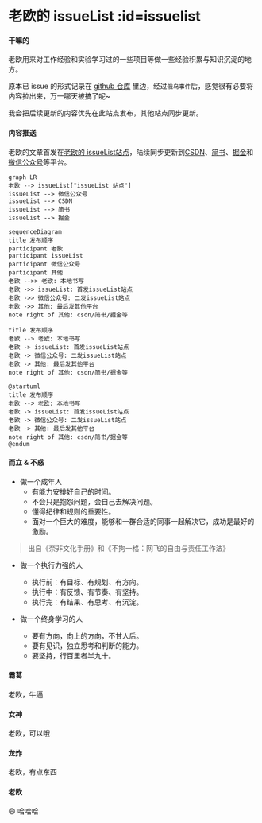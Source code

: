# 老欧的 issueList :id=issuelist

<!-- panels:start -->
<!-- div:left-panel -->
#### 干嘛的
老欧用来对工作经验和实验学习过的一些项目等做一些经验积累与知识沉淀的地方。  

原本已 issue 的形式记录在 [github 仓库](https://github.com/bruceouyang/issueList/issues) 里边，经过`俄乌事件`后，感觉很有必要将内容拉出来，万一哪天被搞了呢~

我会把后续更新的内容优先在此站点发布，其他站点同步更新。

#### 内容推送

老欧的文章首发在[老欧的 issueList站点](https://bruce.bugmakers.club)，陆续同步更新到[CSDN](https://blog.csdn.net/boybruce)、[简书](https://www.jianshu.com/u/8bc5f4428ca2)、[掘金](https://juejin.cn/user/2506542242595927)和[微信公众号](https://bruce.bugmakers.club/assets/wechat-subscribe-qr.jpg)等平台。  

<!-- tabs:start -->
<!-- tab:发布顺序 -->
```mermaid
graph LR
老欧 --> issueList["issueList 站点"]
issueList --> 微信公众号
issueList --> CSDN
issueList --> 简书
issueList --> 掘金
```

<!-- tab:mermaid -->

```mermaid
sequenceDiagram
title 发布顺序
participant 老欧
participant issueList
participant 微信公众号
participant 其他
老欧 -->> 老欧: 本地书写
老欧 ->> issueList: 首发issueList站点
老欧 ->> 微信公众号: 二发issueList站点
老欧 ->> 其他: 最后发其他平台
note right of 其他: csdn/简书/掘金等
```

<!-- tab:websequencediagrams -->
```websequencediagrams
title 发布顺序
老欧 --> 老欧: 本地书写
老欧 -> issueList: 首发issueList站点
老欧 -> 微信公众号: 二发issueList站点
老欧 -> 其他: 最后发其他平台
note right of 其他: csdn/简书/掘金等
```

<!-- tab:plantuml -->
```plantuml
@startuml
title 发布顺序
老欧 --> 老欧: 本地书写
老欧 -> issueList: 首发issueList站点
老欧 -> 微信公众号: 二发issueList站点
老欧 -> 其他: 最后发其他平台
note right of 其他: csdn/简书/掘金等
@endum
```
<!-- tabs:end -->

<!-- div:right-panel -->

#### 而立 & 不惑
* 做一个成年人
  - 有能力安排好自己的时间。
  - 不会只是抱怨问题，会自己去解决问题。
  - 懂得纪律和规则的重要性。
  - 面对一个巨大的难度，能够和一群合适的同事一起解决它，成功是最好的激励。
> 出自《奈非文化手册》和《不拘一格：网飞的自由与责任工作法》

* 做一个执行力强的人
  - 执行前：有目标、有规划、有方向。
  - 执行中：有反馈、有节奏、有坚持。
  - 执行完：有结果、有思考、有沉淀。

* 做一个终身学习的人
  - 要有方向，向上的方向，不甘人后。
  - 要有见识，独立思考和判断的能力。
  - 要坚持，行百里者半九十。
<!-- panels:end -->


<!-- chat:start -->

#### **霸葛**

老欧，牛逼

#### **女神**

老欧，可以哦

#### **龙炸**

老欧，有点东西

#### **老欧**

:smile: 哈哈哈

<!-- chat:end -->